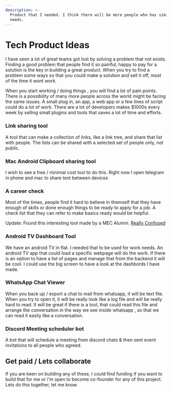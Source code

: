 ```yaml
---
description: >-
  Product that I needed. I think there will be more people who has similar
  needs.
---
```


# Tech Product Ideas

I have seen a lot of great teams got lost by solving a problem that not exists. Finding a good problem that people find it so painful, happy to pay for a solution is the key in building a great product. When you try to find a problem some ways so that you could make a solution and sell it off, most of the time it wont work.

When you start working / doing things , you will find a lot of pain points. There is a possibility of many more people across the world might be facing the same issues. A small plug in, an app, a web app or a few lines of script could do a lot of work. There are a lot of developers makes $1000s every week by selling small plugins and tools that saves a lot of time and efforts.

### Link sharing tool

A tool that can make a collection of links, like a link tree, and share that list with people. The lists can be shared with a selected set of people only, not public.

### Mac Android Clipboard sharing tool

I wish to see a free / minimal cost tool to do this. Right now I open telegram in phone and mac to share text between devices

### A career check

Most of the times, people find it hard to believe in themself that they have enough of skills or done enough things to be ready to apply for a job. A check list that they can refer to make basics ready would be helpful. 

Update: Found this interesting tool made by a MEC Alumni. [Really Confused](https://reallyconfused.co)

### Android TV Dashboard Tool

We have an android TV in flat. I needed that to be used for work needs. An android TV app that could load a specific webpage will do the work. If there is an option to have a list of pages and manage that from the backend it will be cool. I could use the big screen to have a look at the dashbords I have made. 

### WhatsApp Chat Viewer

When you back up / export a chat to mail from whatsapp, it will be text file. When you try to open it, it will be really look like a log file and will be really hard to read. It will be great if there is a tool, that could read this file and arrange the conversation in the way we see inside whatsapp , so that we can read it easily like a conversation. 

### Discord Meeting scheduler bot

A bot that will schedule a meeting from discord chats & then sent event invitations to all people who agreed.



## Get paid / Lets collaborate

If you are keen on building any of these, I could find funding if you want to build that for me or i'm open to become co-founder for any of this project. Lets do this together, let me know. 



